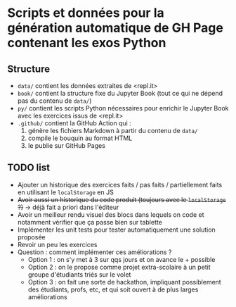 # Scripts et données pour la génération automatique de GH Page contenant les exos Python

## Structure

* `data/` contient les données extraites de <repl.it>
* `book/` contient la structure fixe du Jupyter Book (tout ce qui ne dépend pas du contenu de `data/`)
* `py/` contient les scripts Python nécessaires pour enrichir le Jupyter Book avec les exercices issus de <repl.it>
* `.github/` contient la GitHub Action qui :
  1. génère les fichiers Markdown à partir du contenu de `data/`
  2. compile le bouquin au format HTML 
  3. le publie sur GitHub Pages

## TODO list

* Ajouter un historique des exercices faits / pas faits / partiellement faits en utilisant le `localStorage` en JS
* ~~Avoir aussi un historique du code produit (toujours avec le `localStorage` ?)~~ -> déjà fait a priori dans l'éditeur
* Avoir un meilleur rendu visuel des blocs dans lequels on code et notamment vérifier que ça passe bien sur tablette
* Implémenter les unit tests pour tester automatiquement une solution proposée
* Revoir un peu les exercices
* Question : comment implémenter ces améliorations ?
  * Option 1 : on s'y met à 3 sur qqs jours et on avance le + possible
  * Option 2 : on le propose comme projet extra-scolaire à un petit groupe d'étudiants triés sur le volet
  * Option 3 : on fait une sorte de hackathon, impliquant possiblement des étudiants, profs, etc, et qui soit ouvert à de plus larges améliorations
